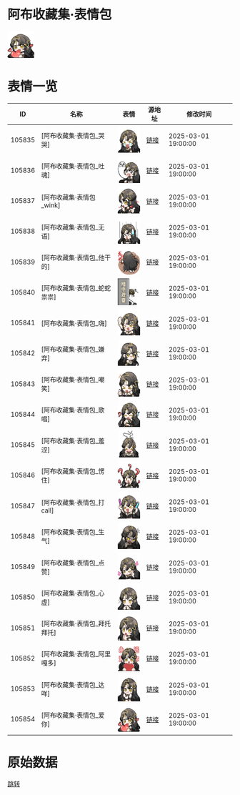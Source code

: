 # 阿布收藏集·表情包

<img src="./cover.png" height="60" alt="cover" />

# 表情一览

|ID|名称|表情|源地址|修改时间|
|----|----|----|----|----|
|105835|[阿布收藏集·表情包_哭哭]|<img src="./pic/105835_%5B阿布收藏集·表情包_哭哭%5D.png" height="60" alt="哭哭"/>|[链接](https://i0.hdslb.com/bfs/garb/d255bbb200205b523a6ece34e440daf9f78b0a27.png)|2025-03-01 19:00:00|
|105836|[阿布收藏集·表情包_吐魂]|<img src="./pic/105836_%5B阿布收藏集·表情包_吐魂%5D.png" height="60" alt="吐魂"/>|[链接](https://i0.hdslb.com/bfs/garb/818e2cd7b0d6147a9da4594dd4290e18c0e33327.png)|2025-03-01 19:00:00|
|105837|[阿布收藏集·表情包_wink]|<img src="./pic/105837_%5B阿布收藏集·表情包_wink%5D.png" height="60" alt="wink"/>|[链接](https://i0.hdslb.com/bfs/garb/ad19da8731c8688a9403ffb3134e90d658781790.png)|2025-03-01 19:00:00|
|105838|[阿布收藏集·表情包_无语]|<img src="./pic/105838_%5B阿布收藏集·表情包_无语%5D.png" height="60" alt="无语"/>|[链接](https://i0.hdslb.com/bfs/garb/26c9e03787185f96885cee78adb49db5a061d5d2.png)|2025-03-01 19:00:00|
|105839|[阿布收藏集·表情包_他干的]|<img src="./pic/105839_%5B阿布收藏集·表情包_他干的%5D.png" height="60" alt="他干的"/>|[链接](https://i0.hdslb.com/bfs/garb/f5a0b35be0c698b9603969f367d6c1ecfc07c7cd.png)|2025-03-01 19:00:00|
|105840|[阿布收藏集·表情包_蛇蛇祟祟]|<img src="./pic/105840_%5B阿布收藏集·表情包_蛇蛇祟祟%5D.png" height="60" alt="蛇蛇祟祟"/>|[链接](https://i0.hdslb.com/bfs/garb/37873d1586b51be11123c4baee41d571c1235b24.png)|2025-03-01 19:00:00|
|105841|[阿布收藏集·表情包_嗨]|<img src="./pic/105841_%5B阿布收藏集·表情包_嗨%5D.png" height="60" alt="嗨"/>|[链接](https://i0.hdslb.com/bfs/garb/019e751282036b037bc1067f794bb6fc30be41f0.png)|2025-03-01 19:00:00|
|105842|[阿布收藏集·表情包_嫌弃]|<img src="./pic/105842_%5B阿布收藏集·表情包_嫌弃%5D.png" height="60" alt="嫌弃"/>|[链接](https://i0.hdslb.com/bfs/garb/705590e8f564101a713dd5cdfa31293ec661f624.png)|2025-03-01 19:00:00|
|105843|[阿布收藏集·表情包_嘲笑]|<img src="./pic/105843_%5B阿布收藏集·表情包_嘲笑%5D.png" height="60" alt="嘲笑"/>|[链接](https://i0.hdslb.com/bfs/garb/32e5394549191884ff6f091ab69399b202f7c956.png)|2025-03-01 19:00:00|
|105844|[阿布收藏集·表情包_歌唱]|<img src="./pic/105844_%5B阿布收藏集·表情包_歌唱%5D.png" height="60" alt="歌唱"/>|[链接](https://i0.hdslb.com/bfs/garb/da3d7de4dc9a36c827a7653d2fd8dad4830880d8.png)|2025-03-01 19:00:00|
|105845|[阿布收藏集·表情包_羞涩]|<img src="./pic/105845_%5B阿布收藏集·表情包_羞涩%5D.png" height="60" alt="羞涩"/>|[链接](https://i0.hdslb.com/bfs/garb/255b244b3105f7ab4bfcedd92116bfa682df922f.png)|2025-03-01 19:00:00|
|105846|[阿布收藏集·表情包_愣住]|<img src="./pic/105846_%5B阿布收藏集·表情包_愣住%5D.png" height="60" alt="愣住"/>|[链接](https://i0.hdslb.com/bfs/garb/2ac8d7be1aa36916a117ec091e72f70f7576d378.png)|2025-03-01 19:00:00|
|105847|[阿布收藏集·表情包_打call]|<img src="./pic/105847_%5B阿布收藏集·表情包_打call%5D.png" height="60" alt="打call"/>|[链接](https://i0.hdslb.com/bfs/garb/b55b04aa948666ea4aa1fafcb7179fcf2266c09c.png)|2025-03-01 19:00:00|
|105848|[阿布收藏集·表情包_生气]|<img src="./pic/105848_%5B阿布收藏集·表情包_生气%5D.png" height="60" alt="生气"/>|[链接](https://i0.hdslb.com/bfs/garb/debc44a125eff7c62c5e2f2737eee5ef224de876.png)|2025-03-01 19:00:00|
|105849|[阿布收藏集·表情包_点赞]|<img src="./pic/105849_%5B阿布收藏集·表情包_点赞%5D.png" height="60" alt="点赞"/>|[链接](https://i0.hdslb.com/bfs/garb/84473897f3e5988ed694dfe9a876ed125bac5ae2.png)|2025-03-01 19:00:00|
|105850|[阿布收藏集·表情包_心虚]|<img src="./pic/105850_%5B阿布收藏集·表情包_心虚%5D.png" height="60" alt="心虚"/>|[链接](https://i0.hdslb.com/bfs/garb/c715779666ecb2327192e674c592d35b22e8f5c2.png)|2025-03-01 19:00:00|
|105851|[阿布收藏集·表情包_拜托拜托]|<img src="./pic/105851_%5B阿布收藏集·表情包_拜托拜托%5D.png" height="60" alt="拜托拜托"/>|[链接](https://i0.hdslb.com/bfs/garb/39fede78cb45eb891d7db00ea5f4935a319a235b.png)|2025-03-01 19:00:00|
|105852|[阿布收藏集·表情包_阿里嘎多]|<img src="./pic/105852_%5B阿布收藏集·表情包_阿里嘎多%5D.png" height="60" alt="阿里嘎多"/>|[链接](https://i0.hdslb.com/bfs/garb/1ca07606668f6411050280048bb9d7e55eaf2c73.png)|2025-03-01 19:00:00|
|105853|[阿布收藏集·表情包_达咩]|<img src="./pic/105853_%5B阿布收藏集·表情包_达咩%5D.png" height="60" alt="达咩"/>|[链接](https://i0.hdslb.com/bfs/garb/9ce5a0328c74dd11db69b6c2aa233c91e52c0556.png)|2025-03-01 19:00:00|
|105854|[阿布收藏集·表情包_爱你]|<img src="./pic/105854_%5B阿布收藏集·表情包_爱你%5D.png" height="60" alt="爱你"/>|[链接](https://i0.hdslb.com/bfs/garb/b72a618ba8a1b3ba208548066d638cd6fe171eeb.png)|2025-03-01 19:00:00|

# 原始数据

[跳转](./raw.json)


